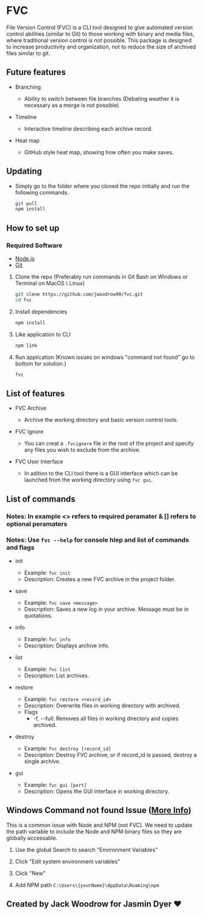 # FVC

File Version Control (FVC) is a CLI tool designed to give automated version control abilities (similar to Git) to those working with binary and media files, where traditional version control is not possible. This package is designed to increase productivity and organization, not to reduce the size of archived files similar to git.

## Future features

* Branching
  * Ability to switch between file branches (Debating weather it is necessary as a merge is not possible)

* Timeline
  * Interactive timeline describing each archive record.

* Heat map
  * GitHub style heat map, showing how often you make saves.

## Updating

* Simply go to the folder where you cloned the repo initially and run the following commands.

    ```bash
    git pull
    npm install
    ```

## How to set up

### Required Software

* [Node.js](https://nodejs.org/en/)
* [Git](https://git-scm.com/)

1. Clone the repo (Preferably run commands in Git Bash on Windows or Terminal on MacOS \ Linux)

    ```bash
    git clone https://github.com/jwoodrow99/fvc.git
    cd fvc
    ```

2. Install dependencies

    ```bash
    npm install
    ```

3. Like application to CLI

    ```bash
    npm link
    ```

4. Run application (Known issues on windows "command not found" go to bottom for solution.)

    ```bash
    fvc
    ```

## List of features

* FVC Archive
  * Archive the working directory and basic version control tools.

* FVC Ignore
  * You can creat a ```.fvcignore``` file in the root of the project and specify any files you wish to exclude from the archive.

* FVC User Interface
  * In adition to the CLI tool there is a GUI interface which can be launched from the working directory using ```fvc gui```.

## List of commands

### Notes: In example <> refers to required peramater & [] refers to optional peramaters

### Notes: Use ```fvc --help``` for console hlep and list of commands and flags

* init
  * Example: ```fvc init```
  * Description: Creates a new FVC archive in the project folder.

* save
  * Example: ```fvc save <message>```
  * Description: Saves a new log in your archive. Message must be in quotations.

* info
  * Example: ```fvc info```
  * Description: Displays archive info.

* list
  * Example: ```fvc list```
  * Description: List archives.

* restore
  * Example: ```fvc restore <record_id>```
  * Description: Overwrite files in working directory with archived.
  * Flags
    * -f, --full: Removes all files in working directory and copies archived.

* destroy
  * Example: ```fvc destroy [record_id]```
  * Description: Destroy FVC archive, or if record_id is passed, destroy a single archive.

* gui
  * Example: ```fvc gui [port]```
  * Description: Opens the GUI interface in working directory.

## Windows Command not found Issue ([More Info](https://stackoverflow.com/questions/27864040/fixing-npm-path-in-windows-8-and-10))

This is a common issue with Node and NPM (not FVC). We need to update the path variable to include the Node and NPM binary files so they are globally accessable.

1. Use the global Search to search "Environment Variables"

2. Click "Edit system environment variables"

3. Click "New"

4. Add NPM path ```C:\Users\{yourName}\AppData\Roaming\npm```

## Created by Jack Woodrow for Jasmin Dyer ❤
